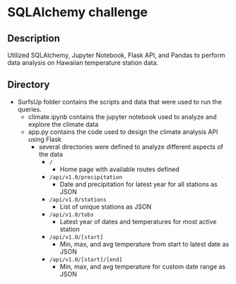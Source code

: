 # SQLAlchemy challenge

## Description
Utilized SQLAlchemy, Jupyter Notebook, Flask API, and Pandas to perform data analysis on Hawaiian temperature station data.

## Directory
- SurfsUp folder contains the scripts and data that were used to run the queries.
    - climate.ipynb contains the jupyter notebook used to analyze and explore the climate data
    - app.py contains the code used to design the climate analysis API using Flask
        - several directories were defined to analyze different aspects of the data
            - `/` 
                - Home page with available routes defined
            - `/api/v1.0/precipitation`
                - Date and precipitation for latest year for all stations as JSON
            - `/api/v1.0/stations`
                - List of unique stations as JSON
            - `/api/v1.0/tobs`
                - Latest year of dates and temperatures for most active station
            - `/api/v1.0/[start]`
                - Min, max, and avg temperature from start to latest date as JSON
            - `/api/v1.0/[start]/[end]`
                - Min, max, and avg temperature for custom date range as JSON